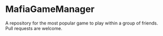 # MafiaGameManager
A repository for the most popular game to play within a group of friends. Pull requests are welcome.
